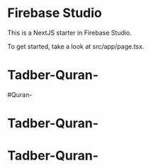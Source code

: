 # Firebase Studio

This is a NextJS starter in Firebase Studio.

To get started, take a look at src/app/page.tsx.
# Tadber-Quran-
#Quran-
# Tadber-Quran-
# Tadber-Quran-
